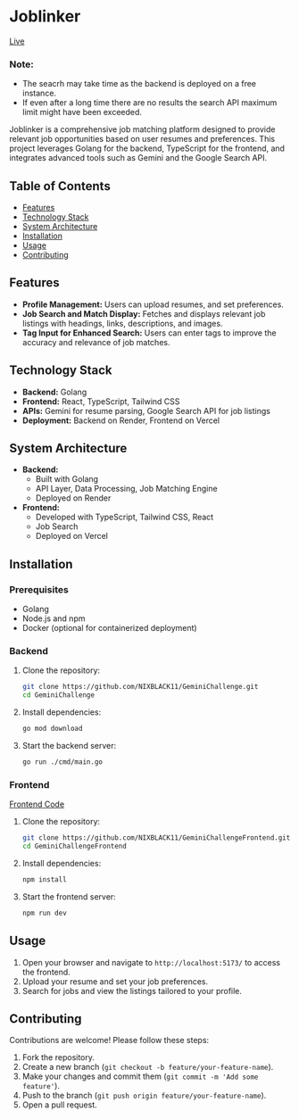 # Joblinker

[Live](https://nixjoblinker.vercel.app/)
### Note: 
- The seacrh may take time as the backend is deployed on a free instance.
- If even after a long time there are no results the search API maximum limit might have been exceeded. 

Joblinker is a comprehensive job matching platform designed to provide relevant job opportunities based on user resumes and preferences. This project leverages Golang for the backend, TypeScript for the frontend, and integrates advanced tools such as Gemini and the Google Search API.

## Table of Contents

- [Features](#features)
- [Technology Stack](#technology-stack)
- [System Architecture](#system-architecture)
- [Installation](#installation)
- [Usage](#usage)
- [Contributing](#contributing)

## Features

- **Profile Management:** Users can upload resumes, and set preferences.
- **Job Search and Match Display:** Fetches and displays relevant job listings with headings, links, descriptions, and images.
- **Tag Input for Enhanced Search:** Users can enter tags to improve the accuracy and relevance of job matches.

## Technology Stack

- **Backend:** Golang
- **Frontend:** React, TypeScript, Tailwind CSS
- **APIs:** Gemini for resume parsing, Google Search API for job listings
- **Deployment:** Backend on Render, Frontend on Vercel

## System Architecture

- **Backend:** 
  - Built with Golang
  - API Layer, Data Processing, Job Matching Engine
  - Deployed on Render
- **Frontend:**
  - Developed with TypeScript, Tailwind CSS, React
  - Job Search
  - Deployed on Vercel

## Installation

### Prerequisites

- Golang
- Node.js and npm
- Docker (optional for containerized deployment)

### Backend

1. Clone the repository:

   ```bash
   git clone https://github.com/NIXBLACK11/GeminiChallenge.git
   cd GeminiChallenge
   ```

2. Install dependencies:

   ```bash
   go mod download
   ```

3. Start the backend server:

   ```bash
   go run ./cmd/main.go
   ```

### Frontend
[Frontend Code](https://github.com/NIXBLACK11/GeminiChallengeFrontend)

1. Clone the repository:

   ```bash
   git clone https://github.com/NIXBLACK11/GeminiChallengeFrontend.git
   cd GeminiChallengeFrontend
   ```

2. Install dependencies:

   ```bash
   npm install
   ```

3. Start the frontend server:

   ```bash
   npm run dev
   ```

## Usage

1. Open your browser and navigate to `http://localhost:5173/` to access the frontend.
2. Upload your resume and set your job preferences.
3. Search for jobs and view the listings tailored to your profile.

## Contributing

Contributions are welcome! Please follow these steps:

1. Fork the repository.
2. Create a new branch (`git checkout -b feature/your-feature-name`).
3. Make your changes and commit them (`git commit -m 'Add some feature'`).
4. Push to the branch (`git push origin feature/your-feature-name`).
5. Open a pull request.